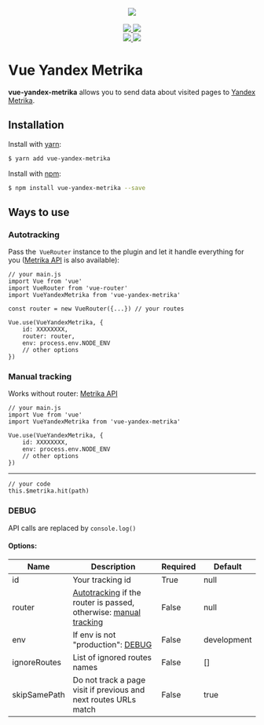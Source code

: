 <p align="center">
    <img src="https://i.imgur.com/iu7VdZ7.png" />
    <br>
    <br>
    <a href="https://badge.fury.io/js/vue-yandex-metrika">
        <img src="https://badge.fury.io/js/vue-yandex-metrika.svg" />
    </a>
    <a href="https://www.npmjs.com/package/vue-yandex-metrika">
        <img src="https://img.shields.io/npm/dm/vue-yandex-metrika.svg" />
    </a>
    <br>
    <a href="https://travis-ci.org/vchaptsev/vue-yandex-metrika">
        <img src="https://travis-ci.org/vchaptsev/vue-yandex-metrika.svg?branch=master" />
    </a>
    <a href='https://coveralls.io/github/vchaptsev/vue-yandex-metrika?branch=master'>
        <img src='https://coveralls.io/repos/github/vchaptsev/vue-yandex-metrika/badge.svg?branch=master' />
    </a>
</p>


# Vue Yandex Metrika

**vue-yandex-metrika** allows you to send data about visited pages to [Yandex Metrika].

## Installation

Install with [yarn]:

  ```bash
  $ yarn add vue-yandex-metrika
  ```

Install with [npm]:

  ```bash
  $ npm install vue-yandex-metrika --save
  ```


## Ways to use

### <a name="autotracking">Autotracking</a>

Pass the` VueRouter` instance to the plugin and let it handle everything for you ([Metrika API] is also available):

    // your main.js
    import Vue from 'vue'
    import VueRouter from 'vue-router'
    import VueYandexMetrika from 'vue-yandex-metrika'                               

    const router = new VueRouter({...}) // your routes

    Vue.use(VueYandexMetrika, {
        id: XXXXXXXX,
        router: router,
        env: process.env.NODE_ENV
        // other options
    })



### <a name="manual">Manual tracking</a>

Works without router: [Metrika API]

    // your main.js
    import Vue from 'vue'
    import VueYandexMetrika from 'vue-yandex-metrika'                               

    Vue.use(VueYandexMetrika, {
        id: XXXXXXXX,
        env: process.env.NODE_ENV
        // other options
    })

___

    // your code
    this.$metrika.hit(path)


### <a name="debug">DEBUG</a>

API calls are replaced by `console.log()`


#### Options:

| Name           | Description                                                                                           | Required | Default       |
| -------------- | ----------------------------------------------------------------------------------------------------- | -------- | ------------- |
| id             | Your tracking id                                                                                      | True     | null          |
| router         | [Autotracking](#autotracking) if the router is passed, otherwise: [manual tracking](#manual-tracking) | False    | null          |
| env            | If env is not "production": [DEBUG](#debug)                                                           | False    | development   |
| ignoreRoutes   | List of ignored routes names                                                                          | False    | []            |
| skipSamePath   | Do not track a page visit if previous and next routes URLs match                                      | False    | true          |



[Yandex Metrika]: https://metrika.yandex.ru
[yarn]: https://yarnpkg.com
[npm]: https://npmjs.com
[Metrika API]: https://yandex.ru/support/metrika/objects/method-reference.html
